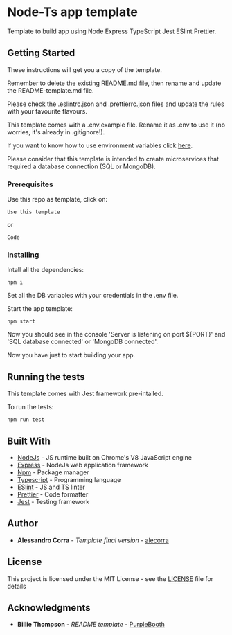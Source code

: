 # Node-Ts app template

Template to build app using Node Express TypeScript Jest ESlint Prettier.

## Getting Started

These instructions will get you a copy of the template.

Remember to delete the existing README.md file, then rename and update the README-template.md file.

Please check the .eslintrc.json and .prettierrc.json files and update the rules with your favourite flavours.

This template comes with a .env.example file. Rename it as .env to use it (no worries, it's already in .gitignore!).

If you want to know how to use environment variables click [here](https://www.npmjs.com/package/dotenv).

Please consider that this template is intended to create microservices that required a database connection (SQL or MongoDB).

### Prerequisites

Use this repo as template, click on:

```
Use this template
```

or

```
Code
```

### Installing

Intall all the dependencies:

```
npm i
```

Set all the DB variables with your credentials in the .env file.

Start the app template:

```
npm start
```

Now you should see in the console 'Server is listening on port ${PORT}' and 'SQL database connected' or 'MongoDB connected'.

Now you have just to start building your app.

## Running the tests

This template comes with Jest framework pre-intalled.

To run the tests:

```
npm run test
```

## Built With

* [NodeJs](https://nodejs.org/) - JS runtime built on Chrome's V8 JavaScript engine
* [Express](https://expressjs.com/) - NodeJs web application framework
* [Npm](https://www.npmjs.com/) - Package manager
* [Typescript](https://www.typescriptlang.org/) - Programming language
* [ESlint](https://eslint.org/) - JS and TS linter
* [Prettier](https://prettier.io/) - Code formatter
* [Jest](https://jestjs.io/) - Testing framework

## Author

* **Alessandro Corra** - *Template final version* - [alecorra](https://github.com/alecorra)

## License

This project is licensed under the MIT License - see the [LICENSE](LICENSE) file for details

## Acknowledgments

* **Billie Thompson** - *README template* - [PurpleBooth](https://github.com/PurpleBooth)
